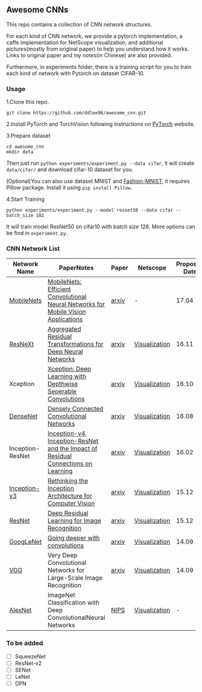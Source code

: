 ## Awesome CNNs

This repo contains a collection of CNN network structures. 

For each kind of CNN network, we provide a pytorch implementation, a caffe implementation for NetScope visualization, and additional pictures(mostly from original paper) to help you understand how it works. Links to original paper and my notes(in Chinese) are also provided.

Furthermore, in experiments folder, there is a training script for you to train each kind of network with Pytorch on dataset CIFAR-10.

### Usage

1.Clone this repo.

```
git clone https://github.com/ddlee96/awesome_cnn.git
```

2.Install PyTorch and TorchVision following instructions on [PyTorch](https://pytorch.org) website.

3.Prepare dataset

```
cd awesome_cnn
mkdir data
```
Then just run `python experiments/experiment.py --data cifar`, it will create `data/cifar/` and download cifar-10 dataset for you. 

(Optional)You can also use dataset MNIST and [Fashion-MNIST](), it requires Pillow package. Install it using `pip install Pillow`.

4.Start Training

```
python experiments/experiment.py --model resnet50 --data cifar --batch_size 182
```
It will train model ResNet50 on cifar10 with batch size 128. More options can be find in `experiment.py`.


### CNN Network List

Network Name|PaperNotes|Paper|Netscope|Proposed Date
--------|--------------------------------------|--------------|---------------|-------
[MobileNets](https://github.com/ddlee96/NN_structures/blob/master/models/mobilenet/)| [MobileNets: Efficient Convolutional Neural Networks for Mobile Vision Applications](https://blog.ddlee.cn/2018/01/04/%E8%AE%BA%E6%96%87%E7%AC%94%E8%AE%B0-MobileNets-Efficient-Convolutional-Neural-Networks-for-Mobile-Vision-Applications/)| [arxiv](https://arxiv.org/abs/1704.04861) | - | 17.04
[ResNeXt](https://github.com/ddlee96/NN_structures/blob/master/models/resnext/)| [Aggregated Residual Transformations for Deep Neural Networks](https://blog.ddlee.cn/2018/01/06/%E8%AE%BA%E6%96%87%E7%AC%94%E8%AE%B0-Aggregated-Residual-Transformations-for-Deep-Neural-Networks/)| [arxiv](https://arxiv.org/abs/1611.05431)| [Visualization](http://ethereon.github.io/netscope/#/gist/c2ba521fcb60520abb0b0da0e9c0f2ef) | 16.11
Xception |[Xception: Deep Learning with Depthwise Seperable Convolutions](https://blog.ddlee.cn/2018/01/02/%E8%AE%BA%E6%96%87%E7%AC%94%E8%AE%B0-Xception-Deep-Learning-with-Depthwise-Seperable-Convolutions/) |[arxiv](https://arxiv.org/abs/1610.02357) | [Visualization](http://ethereon.github.io/netscope/#gist/931d7c91b22109f83bbbb7ff1a215f5f) | 16.10
[DenseNet](https://github.com/ddlee96/NN_structures/blob/master/models/densenet/)| [Densely Connected Convolutional Networks](https://blog.ddlee.cn/2018/01/06/%E8%AE%BA%E6%96%87%E7%AC%94%E8%AE%B0-Densely-Connected-Convolutional-Networks/)| [arxiv](https://arxiv.org/abs/1608.06993)| [Visualization](http://ethereon.github.io/netscope/#/gist/56cb18697f42eb0374d933446f45b151) | 16.08
Inception-ResNet |[Inception-v4, Inception-ResNet and the Impact of Residual Connections on Learning](https://blog.ddlee.cn/2017/12/26/%E8%AE%BA%E6%96%87%E7%AC%94%E8%AE%B0-Inception-v4-Inception-ResNet-and-the-Impact-of-Residual-Connections-on-Learning/) | [arxiv](https://arxiv.org/abs/1602.07261) | [Visualization](http://ethereon.github.io/netscope/#gist/e0ac64013b167844053184d97b380978) | 16.02
[Inception-v3](https://github.com/ddlee96/NN_structures/blob/master/models/inception/) |[Rethinking the Inception Architecture for Computer Vision](https://blog.ddlee.cn/2017/12/16/%E8%AE%BA%E6%96%87%E7%AC%94%E8%AE%B0-Rethinking-the-Inception-Architecture-for-Computer-Vision/) | [arxiv](https://arxiv.org/abs/1512.00567) |[Visualization](http://ethereon.github.io/netscope/#gist/a2394c1c4a9738469078f096a8979346) | 15.12
[ResNet](https://github.com/ddlee96/NN_structures/blob/master/models/resnet/) | [Deep Residual Learning for Image Recognition](https://blog.ddlee.cn/2017/04/30/%E8%AE%BA%E6%96%87%E7%AC%94%E8%AE%B0-Deep-Residual-Learning-for-Image-Recognition/) | [arxiv](http://arxiv.org/abs/1512.03385) | [Visualization](http://ethereon.github.io/netscope/#/gist/fd5ab897623abec94c4027731ce4e80f) | 15.12
[GoogLeNet](https://github.com/ddlee96/NN_structures/blob/master/models/googlenet/) | [Going deeper with convolutions](https://blog.ddlee.cn/2017/11/30/%E8%AE%BA%E6%96%87%E7%AC%94%E8%AE%B0-Going-deeper-with-convolutions/) | [arxiv](https://arxiv.org/abs/1409.4842) | [Visualization](http://ethereon.github.io/netscope/#/gist/db8754ee4b239920b3df5ab93220a84b) | 14.09
[VGG](https://github.com/ddlee96/NN_structures/blob/master/models/vgg/)| Very Deep Convolutional Networks for Large-Scale Image Recognition |[arxiv](https://arxiv.org/abs/1409.1556)|[Visualization](http://ethereon.github.io/netscope/#/gist/f671dfd1c382b4b86c9fed14021b4764) | 14.09
[AlexNet](https://github.com/ddlee96/NN_structures/blob/master/models/alexnet/) | ImageNet Classification with Deep ConvolutionalNeural Networks |[NIPS](https://papers.nips.cc/paper/4824-imagenet-classification-with-deep-convolutional-neural-networks.pdf) | [Visualization](http://ethereon.github.io/netscope/#/gist/7c508f9dfa679ee9be936f8fe16b9715) | -


### To be added
- [ ] SqueezeNet
- [ ] ResNet-v2
- [ ] SENet
- [ ] LeNet
- [ ] DPN